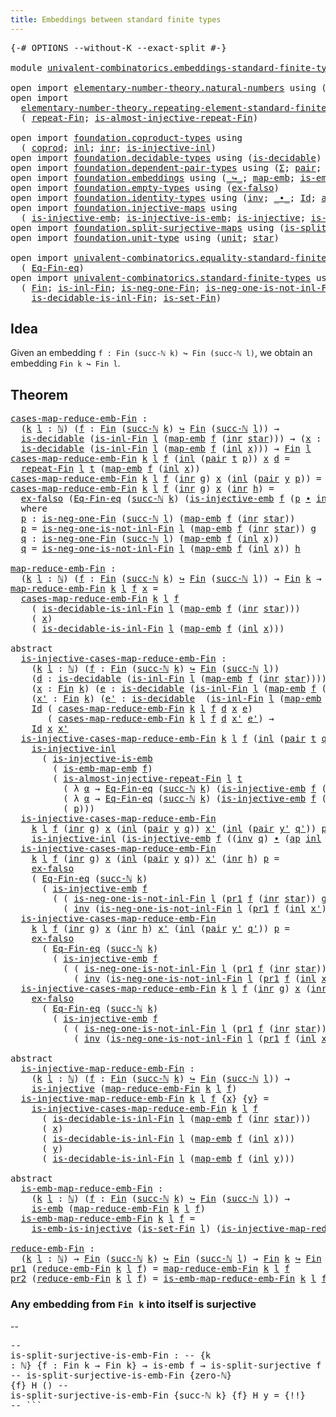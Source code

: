 ```yaml
---
title: Embeddings between standard finite types
---
```


<pre class="Agda"><a id="66" class="Symbol">{-#</a> <a id="70" class="Keyword">OPTIONS</a> <a id="78" class="Pragma">--without-K</a> <a id="90" class="Pragma">--exact-split</a> <a id="104" class="Symbol">#-}</a>

<a id="109" class="Keyword">module</a> <a id="116" href="univalent-combinatorics.embeddings-standard-finite-types.html" class="Module">univalent-combinatorics.embeddings-standard-finite-types</a> <a id="173" class="Keyword">where</a>

<a id="180" class="Keyword">open</a> <a id="185" class="Keyword">import</a> <a id="192" href="elementary-number-theory.natural-numbers.html" class="Module">elementary-number-theory.natural-numbers</a> <a id="233" class="Keyword">using</a> <a id="239" class="Symbol">(</a><a id="240" href="elementary-number-theory.natural-numbers.html#1458" class="Datatype">ℕ</a><a id="241" class="Symbol">;</a> <a id="243" href="elementary-number-theory.natural-numbers.html#1479" class="InductiveConstructor">zero-ℕ</a><a id="249" class="Symbol">;</a> <a id="251" href="elementary-number-theory.natural-numbers.html#1492" class="InductiveConstructor">succ-ℕ</a><a id="257" class="Symbol">)</a>
<a id="259" class="Keyword">open</a> <a id="264" class="Keyword">import</a>
  <a id="273" href="elementary-number-theory.repeating-element-standard-finite-type.html" class="Module">elementary-number-theory.repeating-element-standard-finite-type</a> <a id="337" class="Keyword">using</a>
  <a id="345" class="Symbol">(</a> <a id="347" href="elementary-number-theory.repeating-element-standard-finite-type.html#735" class="Function">repeat-Fin</a><a id="357" class="Symbol">;</a> <a id="359" href="elementary-number-theory.repeating-element-standard-finite-type.html#1022" class="Function">is-almost-injective-repeat-Fin</a><a id="389" class="Symbol">)</a>

<a id="392" class="Keyword">open</a> <a id="397" class="Keyword">import</a> <a id="404" href="foundation.coproduct-types.html" class="Module">foundation.coproduct-types</a> <a id="431" class="Keyword">using</a>
  <a id="439" class="Symbol">(</a> <a id="441" href="foundation.coproduct-types.html#1182" class="Datatype">coprod</a><a id="447" class="Symbol">;</a> <a id="449" href="foundation.coproduct-types.html#1253" class="InductiveConstructor">inl</a><a id="452" class="Symbol">;</a> <a id="454" href="foundation.coproduct-types.html#1276" class="InductiveConstructor">inr</a><a id="457" class="Symbol">;</a> <a id="459" href="foundation.coproduct-types.html#2427" class="Function">is-injective-inl</a><a id="475" class="Symbol">)</a>
<a id="477" class="Keyword">open</a> <a id="482" class="Keyword">import</a> <a id="489" href="foundation.decidable-types.html" class="Module">foundation.decidable-types</a> <a id="516" class="Keyword">using</a> <a id="522" class="Symbol">(</a><a id="523" href="foundation.decidable-types.html#1918" class="Function">is-decidable</a><a id="535" class="Symbol">)</a>
<a id="537" class="Keyword">open</a> <a id="542" class="Keyword">import</a> <a id="549" href="foundation.dependent-pair-types.html" class="Module">foundation.dependent-pair-types</a> <a id="581" class="Keyword">using</a> <a id="587" class="Symbol">(</a><a id="588" href="foundation-core.dependent-pair-types.html#515" class="Record">Σ</a><a id="589" class="Symbol">;</a> <a id="591" href="foundation-core.dependent-pair-types.html#588" class="InductiveConstructor">pair</a><a id="595" class="Symbol">;</a> <a id="597" href="foundation-core.dependent-pair-types.html#605" class="Field">pr1</a><a id="600" class="Symbol">;</a> <a id="602" href="foundation-core.dependent-pair-types.html#617" class="Field">pr2</a><a id="605" class="Symbol">)</a>
<a id="607" class="Keyword">open</a> <a id="612" class="Keyword">import</a> <a id="619" href="foundation.embeddings.html" class="Module">foundation.embeddings</a> <a id="641" class="Keyword">using</a> <a id="647" class="Symbol">(</a><a id="648" href="foundation-core.embeddings.html#1074" class="Function Operator">_↪_</a><a id="651" class="Symbol">;</a> <a id="653" href="foundation-core.embeddings.html#1217" class="Function">map-emb</a><a id="660" class="Symbol">;</a> <a id="662" href="foundation-core.embeddings.html#1264" class="Function">is-emb-map-emb</a><a id="676" class="Symbol">;</a> <a id="678" href="foundation-core.embeddings.html#992" class="Function">is-emb</a><a id="684" class="Symbol">)</a>
<a id="686" class="Keyword">open</a> <a id="691" class="Keyword">import</a> <a id="698" href="foundation.empty-types.html" class="Module">foundation.empty-types</a> <a id="721" class="Keyword">using</a> <a id="727" class="Symbol">(</a><a id="728" href="foundation-core.empty-types.html#1160" class="Function">ex-falso</a><a id="736" class="Symbol">)</a>
<a id="738" class="Keyword">open</a> <a id="743" class="Keyword">import</a> <a id="750" href="foundation.identity-types.html" class="Module">foundation.identity-types</a> <a id="776" class="Keyword">using</a> <a id="782" class="Symbol">(</a><a id="783" href="foundation-core.identity-types.html#2729" class="Function">inv</a><a id="786" class="Symbol">;</a> <a id="788" href="foundation-core.identity-types.html#2425" class="Function Operator">_∙_</a><a id="791" class="Symbol">;</a> <a id="793" href="foundation-core.identity-types.html#1767" class="Datatype">Id</a><a id="795" class="Symbol">;</a> <a id="797" href="foundation-core.identity-types.html#4003" class="Function">ap</a><a id="799" class="Symbol">)</a>
<a id="801" class="Keyword">open</a> <a id="806" class="Keyword">import</a> <a id="813" href="foundation.injective-maps.html" class="Module">foundation.injective-maps</a> <a id="839" class="Keyword">using</a>
  <a id="847" class="Symbol">(</a> <a id="849" href="foundation.injective-maps.html#3783" class="Function">is-injective-emb</a><a id="865" class="Symbol">;</a> <a id="867" href="foundation.injective-maps.html#3645" class="Function">is-injective-is-emb</a><a id="886" class="Symbol">;</a> <a id="888" href="foundation.injective-maps.html#1309" class="Function">is-injective</a><a id="900" class="Symbol">;</a> <a id="902" href="foundation.injective-maps.html#4586" class="Function">is-emb-is-injective</a><a id="921" class="Symbol">)</a>
<a id="923" class="Keyword">open</a> <a id="928" class="Keyword">import</a> <a id="935" href="foundation.split-surjective-maps.html" class="Module">foundation.split-surjective-maps</a> <a id="968" class="Keyword">using</a> <a id="974" class="Symbol">(</a><a id="975" href="foundation.split-surjective-maps.html#983" class="Function">is-split-surjective</a><a id="994" class="Symbol">)</a>
<a id="996" class="Keyword">open</a> <a id="1001" class="Keyword">import</a> <a id="1008" href="foundation.unit-type.html" class="Module">foundation.unit-type</a> <a id="1029" class="Keyword">using</a> <a id="1035" class="Symbol">(</a><a id="1036" href="foundation.unit-type.html#1084" class="Datatype">unit</a><a id="1040" class="Symbol">;</a> <a id="1042" href="foundation.unit-type.html#1108" class="InductiveConstructor">star</a><a id="1046" class="Symbol">)</a>

<a id="1049" class="Keyword">open</a> <a id="1054" class="Keyword">import</a> <a id="1061" href="univalent-combinatorics.equality-standard-finite-types.html" class="Module">univalent-combinatorics.equality-standard-finite-types</a> <a id="1116" class="Keyword">using</a>
  <a id="1124" class="Symbol">(</a> <a id="1126" href="univalent-combinatorics.equality-standard-finite-types.html#2359" class="Function">Eq-Fin-eq</a><a id="1135" class="Symbol">)</a>
<a id="1137" class="Keyword">open</a> <a id="1142" class="Keyword">import</a> <a id="1149" href="univalent-combinatorics.standard-finite-types.html" class="Module">univalent-combinatorics.standard-finite-types</a> <a id="1195" class="Keyword">using</a>
  <a id="1203" class="Symbol">(</a> <a id="1205" href="univalent-combinatorics.standard-finite-types.html#2523" class="Function">Fin</a><a id="1208" class="Symbol">;</a> <a id="1210" href="univalent-combinatorics.standard-finite-types.html#3113" class="Function">is-inl-Fin</a><a id="1220" class="Symbol">;</a> <a id="1222" href="univalent-combinatorics.standard-finite-types.html#2907" class="Function">is-neg-one-Fin</a><a id="1236" class="Symbol">;</a> <a id="1238" href="univalent-combinatorics.standard-finite-types.html#3211" class="Function">is-neg-one-is-not-inl-Fin</a><a id="1263" class="Symbol">;</a>
    <a id="1269" href="univalent-combinatorics.standard-finite-types.html#3932" class="Function">is-decidable-is-inl-Fin</a><a id="1292" class="Symbol">;</a> <a id="1294" href="univalent-combinatorics.standard-finite-types.html#2572" class="Function">is-set-Fin</a><a id="1304" class="Symbol">)</a>
</pre>
## Idea

Given an embedding `f : Fin (succ-ℕ k) ↪ Fin (succ-ℕ l)`, we obtain an embedding `Fin k ↪ Fin l`.

## Theorem

<pre class="Agda"><a id="cases-map-reduce-emb-Fin"></a><a id="1439" href="univalent-combinatorics.embeddings-standard-finite-types.html#1439" class="Function">cases-map-reduce-emb-Fin</a> <a id="1464" class="Symbol">:</a>
  <a id="1468" class="Symbol">(</a><a id="1469" href="univalent-combinatorics.embeddings-standard-finite-types.html#1469" class="Bound">k</a> <a id="1471" href="univalent-combinatorics.embeddings-standard-finite-types.html#1471" class="Bound">l</a> <a id="1473" class="Symbol">:</a> <a id="1475" href="elementary-number-theory.natural-numbers.html#1458" class="Datatype">ℕ</a><a id="1476" class="Symbol">)</a> <a id="1478" class="Symbol">(</a><a id="1479" href="univalent-combinatorics.embeddings-standard-finite-types.html#1479" class="Bound">f</a> <a id="1481" class="Symbol">:</a> <a id="1483" href="univalent-combinatorics.standard-finite-types.html#2523" class="Function">Fin</a> <a id="1487" class="Symbol">(</a><a id="1488" href="elementary-number-theory.natural-numbers.html#1492" class="InductiveConstructor">succ-ℕ</a> <a id="1495" href="univalent-combinatorics.embeddings-standard-finite-types.html#1469" class="Bound">k</a><a id="1496" class="Symbol">)</a> <a id="1498" href="foundation-core.embeddings.html#1074" class="Function Operator">↪</a> <a id="1500" href="univalent-combinatorics.standard-finite-types.html#2523" class="Function">Fin</a> <a id="1504" class="Symbol">(</a><a id="1505" href="elementary-number-theory.natural-numbers.html#1492" class="InductiveConstructor">succ-ℕ</a> <a id="1512" href="univalent-combinatorics.embeddings-standard-finite-types.html#1471" class="Bound">l</a><a id="1513" class="Symbol">))</a> <a id="1516" class="Symbol">→</a>
  <a id="1520" href="foundation.decidable-types.html#1918" class="Function">is-decidable</a> <a id="1533" class="Symbol">(</a><a id="1534" href="univalent-combinatorics.standard-finite-types.html#3113" class="Function">is-inl-Fin</a> <a id="1545" href="univalent-combinatorics.embeddings-standard-finite-types.html#1471" class="Bound">l</a> <a id="1547" class="Symbol">(</a><a id="1548" href="foundation-core.embeddings.html#1217" class="Function">map-emb</a> <a id="1556" href="univalent-combinatorics.embeddings-standard-finite-types.html#1479" class="Bound">f</a> <a id="1558" class="Symbol">(</a><a id="1559" href="foundation.coproduct-types.html#1276" class="InductiveConstructor">inr</a> <a id="1563" href="foundation.unit-type.html#1108" class="InductiveConstructor">star</a><a id="1567" class="Symbol">)))</a> <a id="1571" class="Symbol">→</a> <a id="1573" class="Symbol">(</a><a id="1574" href="univalent-combinatorics.embeddings-standard-finite-types.html#1574" class="Bound">x</a> <a id="1576" class="Symbol">:</a> <a id="1578" href="univalent-combinatorics.standard-finite-types.html#2523" class="Function">Fin</a> <a id="1582" href="univalent-combinatorics.embeddings-standard-finite-types.html#1469" class="Bound">k</a><a id="1583" class="Symbol">)</a> <a id="1585" class="Symbol">→</a>
  <a id="1589" href="foundation.decidable-types.html#1918" class="Function">is-decidable</a> <a id="1602" class="Symbol">(</a><a id="1603" href="univalent-combinatorics.standard-finite-types.html#3113" class="Function">is-inl-Fin</a> <a id="1614" href="univalent-combinatorics.embeddings-standard-finite-types.html#1471" class="Bound">l</a> <a id="1616" class="Symbol">(</a><a id="1617" href="foundation-core.embeddings.html#1217" class="Function">map-emb</a> <a id="1625" href="univalent-combinatorics.embeddings-standard-finite-types.html#1479" class="Bound">f</a> <a id="1627" class="Symbol">(</a><a id="1628" href="foundation.coproduct-types.html#1253" class="InductiveConstructor">inl</a> <a id="1632" href="univalent-combinatorics.embeddings-standard-finite-types.html#1574" class="Bound">x</a><a id="1633" class="Symbol">)))</a> <a id="1637" class="Symbol">→</a> <a id="1639" href="univalent-combinatorics.standard-finite-types.html#2523" class="Function">Fin</a> <a id="1643" href="univalent-combinatorics.embeddings-standard-finite-types.html#1471" class="Bound">l</a>
<a id="1645" href="univalent-combinatorics.embeddings-standard-finite-types.html#1439" class="Function">cases-map-reduce-emb-Fin</a> <a id="1670" href="univalent-combinatorics.embeddings-standard-finite-types.html#1670" class="Bound">k</a> <a id="1672" href="univalent-combinatorics.embeddings-standard-finite-types.html#1672" class="Bound">l</a> <a id="1674" href="univalent-combinatorics.embeddings-standard-finite-types.html#1674" class="Bound">f</a> <a id="1676" class="Symbol">(</a><a id="1677" href="foundation.coproduct-types.html#1253" class="InductiveConstructor">inl</a> <a id="1681" class="Symbol">(</a><a id="1682" href="foundation-core.dependent-pair-types.html#588" class="InductiveConstructor">pair</a> <a id="1687" href="univalent-combinatorics.embeddings-standard-finite-types.html#1687" class="Bound">t</a> <a id="1689" href="univalent-combinatorics.embeddings-standard-finite-types.html#1689" class="Bound">p</a><a id="1690" class="Symbol">))</a> <a id="1693" href="univalent-combinatorics.embeddings-standard-finite-types.html#1693" class="Bound">x</a> <a id="1695" href="univalent-combinatorics.embeddings-standard-finite-types.html#1695" class="Bound">d</a> <a id="1697" class="Symbol">=</a>
  <a id="1701" href="elementary-number-theory.repeating-element-standard-finite-type.html#735" class="Function">repeat-Fin</a> <a id="1712" href="univalent-combinatorics.embeddings-standard-finite-types.html#1672" class="Bound">l</a> <a id="1714" href="univalent-combinatorics.embeddings-standard-finite-types.html#1687" class="Bound">t</a> <a id="1716" class="Symbol">(</a><a id="1717" href="foundation-core.embeddings.html#1217" class="Function">map-emb</a> <a id="1725" href="univalent-combinatorics.embeddings-standard-finite-types.html#1674" class="Bound">f</a> <a id="1727" class="Symbol">(</a><a id="1728" href="foundation.coproduct-types.html#1253" class="InductiveConstructor">inl</a> <a id="1732" href="univalent-combinatorics.embeddings-standard-finite-types.html#1693" class="Bound">x</a><a id="1733" class="Symbol">))</a>
<a id="1736" href="univalent-combinatorics.embeddings-standard-finite-types.html#1439" class="Function">cases-map-reduce-emb-Fin</a> <a id="1761" href="univalent-combinatorics.embeddings-standard-finite-types.html#1761" class="Bound">k</a> <a id="1763" href="univalent-combinatorics.embeddings-standard-finite-types.html#1763" class="Bound">l</a> <a id="1765" href="univalent-combinatorics.embeddings-standard-finite-types.html#1765" class="Bound">f</a> <a id="1767" class="Symbol">(</a><a id="1768" href="foundation.coproduct-types.html#1276" class="InductiveConstructor">inr</a> <a id="1772" href="univalent-combinatorics.embeddings-standard-finite-types.html#1772" class="Bound">g</a><a id="1773" class="Symbol">)</a> <a id="1775" href="univalent-combinatorics.embeddings-standard-finite-types.html#1775" class="Bound">x</a> <a id="1777" class="Symbol">(</a><a id="1778" href="foundation.coproduct-types.html#1253" class="InductiveConstructor">inl</a> <a id="1782" class="Symbol">(</a><a id="1783" href="foundation-core.dependent-pair-types.html#588" class="InductiveConstructor">pair</a> <a id="1788" href="univalent-combinatorics.embeddings-standard-finite-types.html#1788" class="Bound">y</a> <a id="1790" href="univalent-combinatorics.embeddings-standard-finite-types.html#1790" class="Bound">p</a><a id="1791" class="Symbol">))</a> <a id="1794" class="Symbol">=</a> <a id="1796" href="univalent-combinatorics.embeddings-standard-finite-types.html#1788" class="Bound">y</a>
<a id="1798" href="univalent-combinatorics.embeddings-standard-finite-types.html#1439" class="Function">cases-map-reduce-emb-Fin</a> <a id="1823" href="univalent-combinatorics.embeddings-standard-finite-types.html#1823" class="Bound">k</a> <a id="1825" href="univalent-combinatorics.embeddings-standard-finite-types.html#1825" class="Bound">l</a> <a id="1827" href="univalent-combinatorics.embeddings-standard-finite-types.html#1827" class="Bound">f</a> <a id="1829" class="Symbol">(</a><a id="1830" href="foundation.coproduct-types.html#1276" class="InductiveConstructor">inr</a> <a id="1834" href="univalent-combinatorics.embeddings-standard-finite-types.html#1834" class="Bound">g</a><a id="1835" class="Symbol">)</a> <a id="1837" href="univalent-combinatorics.embeddings-standard-finite-types.html#1837" class="Bound">x</a> <a id="1839" class="Symbol">(</a><a id="1840" href="foundation.coproduct-types.html#1276" class="InductiveConstructor">inr</a> <a id="1844" href="univalent-combinatorics.embeddings-standard-finite-types.html#1844" class="Bound">h</a><a id="1845" class="Symbol">)</a> <a id="1847" class="Symbol">=</a>
  <a id="1851" href="foundation-core.empty-types.html#1160" class="Function">ex-falso</a> <a id="1860" class="Symbol">(</a><a id="1861" href="univalent-combinatorics.equality-standard-finite-types.html#2359" class="Function">Eq-Fin-eq</a> <a id="1871" class="Symbol">(</a><a id="1872" href="elementary-number-theory.natural-numbers.html#1492" class="InductiveConstructor">succ-ℕ</a> <a id="1879" href="univalent-combinatorics.embeddings-standard-finite-types.html#1823" class="Bound">k</a><a id="1880" class="Symbol">)</a> <a id="1882" class="Symbol">(</a><a id="1883" href="foundation.injective-maps.html#3783" class="Function">is-injective-emb</a> <a id="1900" href="univalent-combinatorics.embeddings-standard-finite-types.html#1827" class="Bound">f</a> <a id="1902" class="Symbol">(</a><a id="1903" href="univalent-combinatorics.embeddings-standard-finite-types.html#1926" class="Function">p</a> <a id="1905" href="foundation-core.identity-types.html#2425" class="Function Operator">∙</a> <a id="1907" href="foundation-core.identity-types.html#2729" class="Function">inv</a> <a id="1911" href="univalent-combinatorics.embeddings-standard-finite-types.html#2040" class="Function">q</a><a id="1912" class="Symbol">)))</a>
  <a id="1918" class="Keyword">where</a>
  <a id="1926" href="univalent-combinatorics.embeddings-standard-finite-types.html#1926" class="Function">p</a> <a id="1928" class="Symbol">:</a> <a id="1930" href="univalent-combinatorics.standard-finite-types.html#2907" class="Function">is-neg-one-Fin</a> <a id="1945" class="Symbol">(</a><a id="1946" href="elementary-number-theory.natural-numbers.html#1492" class="InductiveConstructor">succ-ℕ</a> <a id="1953" href="univalent-combinatorics.embeddings-standard-finite-types.html#1825" class="Bound">l</a><a id="1954" class="Symbol">)</a> <a id="1956" class="Symbol">(</a><a id="1957" href="foundation-core.embeddings.html#1217" class="Function">map-emb</a> <a id="1965" href="univalent-combinatorics.embeddings-standard-finite-types.html#1827" class="Bound">f</a> <a id="1967" class="Symbol">(</a><a id="1968" href="foundation.coproduct-types.html#1276" class="InductiveConstructor">inr</a> <a id="1972" href="foundation.unit-type.html#1108" class="InductiveConstructor">star</a><a id="1976" class="Symbol">))</a>
  <a id="1981" href="univalent-combinatorics.embeddings-standard-finite-types.html#1926" class="Function">p</a> <a id="1983" class="Symbol">=</a> <a id="1985" href="univalent-combinatorics.standard-finite-types.html#3211" class="Function">is-neg-one-is-not-inl-Fin</a> <a id="2011" href="univalent-combinatorics.embeddings-standard-finite-types.html#1825" class="Bound">l</a> <a id="2013" class="Symbol">(</a><a id="2014" href="foundation-core.embeddings.html#1217" class="Function">map-emb</a> <a id="2022" href="univalent-combinatorics.embeddings-standard-finite-types.html#1827" class="Bound">f</a> <a id="2024" class="Symbol">(</a><a id="2025" href="foundation.coproduct-types.html#1276" class="InductiveConstructor">inr</a> <a id="2029" href="foundation.unit-type.html#1108" class="InductiveConstructor">star</a><a id="2033" class="Symbol">))</a> <a id="2036" href="univalent-combinatorics.embeddings-standard-finite-types.html#1834" class="Bound">g</a>
  <a id="2040" href="univalent-combinatorics.embeddings-standard-finite-types.html#2040" class="Function">q</a> <a id="2042" class="Symbol">:</a> <a id="2044" href="univalent-combinatorics.standard-finite-types.html#2907" class="Function">is-neg-one-Fin</a> <a id="2059" class="Symbol">(</a><a id="2060" href="elementary-number-theory.natural-numbers.html#1492" class="InductiveConstructor">succ-ℕ</a> <a id="2067" href="univalent-combinatorics.embeddings-standard-finite-types.html#1825" class="Bound">l</a><a id="2068" class="Symbol">)</a> <a id="2070" class="Symbol">(</a><a id="2071" href="foundation-core.embeddings.html#1217" class="Function">map-emb</a> <a id="2079" href="univalent-combinatorics.embeddings-standard-finite-types.html#1827" class="Bound">f</a> <a id="2081" class="Symbol">(</a><a id="2082" href="foundation.coproduct-types.html#1253" class="InductiveConstructor">inl</a> <a id="2086" href="univalent-combinatorics.embeddings-standard-finite-types.html#1837" class="Bound">x</a><a id="2087" class="Symbol">))</a>
  <a id="2092" href="univalent-combinatorics.embeddings-standard-finite-types.html#2040" class="Function">q</a> <a id="2094" class="Symbol">=</a> <a id="2096" href="univalent-combinatorics.standard-finite-types.html#3211" class="Function">is-neg-one-is-not-inl-Fin</a> <a id="2122" href="univalent-combinatorics.embeddings-standard-finite-types.html#1825" class="Bound">l</a> <a id="2124" class="Symbol">(</a><a id="2125" href="foundation-core.embeddings.html#1217" class="Function">map-emb</a> <a id="2133" href="univalent-combinatorics.embeddings-standard-finite-types.html#1827" class="Bound">f</a> <a id="2135" class="Symbol">(</a><a id="2136" href="foundation.coproduct-types.html#1253" class="InductiveConstructor">inl</a> <a id="2140" href="univalent-combinatorics.embeddings-standard-finite-types.html#1837" class="Bound">x</a><a id="2141" class="Symbol">))</a> <a id="2144" href="univalent-combinatorics.embeddings-standard-finite-types.html#1844" class="Bound">h</a>

<a id="map-reduce-emb-Fin"></a><a id="2147" href="univalent-combinatorics.embeddings-standard-finite-types.html#2147" class="Function">map-reduce-emb-Fin</a> <a id="2166" class="Symbol">:</a>
  <a id="2170" class="Symbol">(</a><a id="2171" href="univalent-combinatorics.embeddings-standard-finite-types.html#2171" class="Bound">k</a> <a id="2173" href="univalent-combinatorics.embeddings-standard-finite-types.html#2173" class="Bound">l</a> <a id="2175" class="Symbol">:</a> <a id="2177" href="elementary-number-theory.natural-numbers.html#1458" class="Datatype">ℕ</a><a id="2178" class="Symbol">)</a> <a id="2180" class="Symbol">(</a><a id="2181" href="univalent-combinatorics.embeddings-standard-finite-types.html#2181" class="Bound">f</a> <a id="2183" class="Symbol">:</a> <a id="2185" href="univalent-combinatorics.standard-finite-types.html#2523" class="Function">Fin</a> <a id="2189" class="Symbol">(</a><a id="2190" href="elementary-number-theory.natural-numbers.html#1492" class="InductiveConstructor">succ-ℕ</a> <a id="2197" href="univalent-combinatorics.embeddings-standard-finite-types.html#2171" class="Bound">k</a><a id="2198" class="Symbol">)</a> <a id="2200" href="foundation-core.embeddings.html#1074" class="Function Operator">↪</a> <a id="2202" href="univalent-combinatorics.standard-finite-types.html#2523" class="Function">Fin</a> <a id="2206" class="Symbol">(</a><a id="2207" href="elementary-number-theory.natural-numbers.html#1492" class="InductiveConstructor">succ-ℕ</a> <a id="2214" href="univalent-combinatorics.embeddings-standard-finite-types.html#2173" class="Bound">l</a><a id="2215" class="Symbol">))</a> <a id="2218" class="Symbol">→</a> <a id="2220" href="univalent-combinatorics.standard-finite-types.html#2523" class="Function">Fin</a> <a id="2224" href="univalent-combinatorics.embeddings-standard-finite-types.html#2171" class="Bound">k</a> <a id="2226" class="Symbol">→</a> <a id="2228" href="univalent-combinatorics.standard-finite-types.html#2523" class="Function">Fin</a> <a id="2232" href="univalent-combinatorics.embeddings-standard-finite-types.html#2173" class="Bound">l</a>
<a id="2234" href="univalent-combinatorics.embeddings-standard-finite-types.html#2147" class="Function">map-reduce-emb-Fin</a> <a id="2253" href="univalent-combinatorics.embeddings-standard-finite-types.html#2253" class="Bound">k</a> <a id="2255" href="univalent-combinatorics.embeddings-standard-finite-types.html#2255" class="Bound">l</a> <a id="2257" href="univalent-combinatorics.embeddings-standard-finite-types.html#2257" class="Bound">f</a> <a id="2259" href="univalent-combinatorics.embeddings-standard-finite-types.html#2259" class="Bound">x</a> <a id="2261" class="Symbol">=</a>
  <a id="2265" href="univalent-combinatorics.embeddings-standard-finite-types.html#1439" class="Function">cases-map-reduce-emb-Fin</a> <a id="2290" href="univalent-combinatorics.embeddings-standard-finite-types.html#2253" class="Bound">k</a> <a id="2292" href="univalent-combinatorics.embeddings-standard-finite-types.html#2255" class="Bound">l</a> <a id="2294" href="univalent-combinatorics.embeddings-standard-finite-types.html#2257" class="Bound">f</a>
    <a id="2300" class="Symbol">(</a> <a id="2302" href="univalent-combinatorics.standard-finite-types.html#3932" class="Function">is-decidable-is-inl-Fin</a> <a id="2326" href="univalent-combinatorics.embeddings-standard-finite-types.html#2255" class="Bound">l</a> <a id="2328" class="Symbol">(</a><a id="2329" href="foundation-core.embeddings.html#1217" class="Function">map-emb</a> <a id="2337" href="univalent-combinatorics.embeddings-standard-finite-types.html#2257" class="Bound">f</a> <a id="2339" class="Symbol">(</a><a id="2340" href="foundation.coproduct-types.html#1276" class="InductiveConstructor">inr</a> <a id="2344" href="foundation.unit-type.html#1108" class="InductiveConstructor">star</a><a id="2348" class="Symbol">)))</a>
    <a id="2356" class="Symbol">(</a> <a id="2358" href="univalent-combinatorics.embeddings-standard-finite-types.html#2259" class="Bound">x</a><a id="2359" class="Symbol">)</a>
    <a id="2365" class="Symbol">(</a> <a id="2367" href="univalent-combinatorics.standard-finite-types.html#3932" class="Function">is-decidable-is-inl-Fin</a> <a id="2391" href="univalent-combinatorics.embeddings-standard-finite-types.html#2255" class="Bound">l</a> <a id="2393" class="Symbol">(</a><a id="2394" href="foundation-core.embeddings.html#1217" class="Function">map-emb</a> <a id="2402" href="univalent-combinatorics.embeddings-standard-finite-types.html#2257" class="Bound">f</a> <a id="2404" class="Symbol">(</a><a id="2405" href="foundation.coproduct-types.html#1253" class="InductiveConstructor">inl</a> <a id="2409" href="univalent-combinatorics.embeddings-standard-finite-types.html#2259" class="Bound">x</a><a id="2410" class="Symbol">)))</a>

<a id="2415" class="Keyword">abstract</a>
  <a id="is-injective-cases-map-reduce-emb-Fin"></a><a id="2426" href="univalent-combinatorics.embeddings-standard-finite-types.html#2426" class="Function">is-injective-cases-map-reduce-emb-Fin</a> <a id="2464" class="Symbol">:</a>
    <a id="2470" class="Symbol">(</a><a id="2471" href="univalent-combinatorics.embeddings-standard-finite-types.html#2471" class="Bound">k</a> <a id="2473" href="univalent-combinatorics.embeddings-standard-finite-types.html#2473" class="Bound">l</a> <a id="2475" class="Symbol">:</a> <a id="2477" href="elementary-number-theory.natural-numbers.html#1458" class="Datatype">ℕ</a><a id="2478" class="Symbol">)</a> <a id="2480" class="Symbol">(</a><a id="2481" href="univalent-combinatorics.embeddings-standard-finite-types.html#2481" class="Bound">f</a> <a id="2483" class="Symbol">:</a> <a id="2485" href="univalent-combinatorics.standard-finite-types.html#2523" class="Function">Fin</a> <a id="2489" class="Symbol">(</a><a id="2490" href="elementary-number-theory.natural-numbers.html#1492" class="InductiveConstructor">succ-ℕ</a> <a id="2497" href="univalent-combinatorics.embeddings-standard-finite-types.html#2471" class="Bound">k</a><a id="2498" class="Symbol">)</a> <a id="2500" href="foundation-core.embeddings.html#1074" class="Function Operator">↪</a> <a id="2502" href="univalent-combinatorics.standard-finite-types.html#2523" class="Function">Fin</a> <a id="2506" class="Symbol">(</a><a id="2507" href="elementary-number-theory.natural-numbers.html#1492" class="InductiveConstructor">succ-ℕ</a> <a id="2514" href="univalent-combinatorics.embeddings-standard-finite-types.html#2473" class="Bound">l</a><a id="2515" class="Symbol">))</a>
    <a id="2522" class="Symbol">(</a><a id="2523" href="univalent-combinatorics.embeddings-standard-finite-types.html#2523" class="Bound">d</a> <a id="2525" class="Symbol">:</a> <a id="2527" href="foundation.decidable-types.html#1918" class="Function">is-decidable</a> <a id="2540" class="Symbol">(</a><a id="2541" href="univalent-combinatorics.standard-finite-types.html#3113" class="Function">is-inl-Fin</a> <a id="2552" href="univalent-combinatorics.embeddings-standard-finite-types.html#2473" class="Bound">l</a> <a id="2554" class="Symbol">(</a><a id="2555" href="foundation-core.embeddings.html#1217" class="Function">map-emb</a> <a id="2563" href="univalent-combinatorics.embeddings-standard-finite-types.html#2481" class="Bound">f</a> <a id="2565" class="Symbol">(</a><a id="2566" href="foundation.coproduct-types.html#1276" class="InductiveConstructor">inr</a> <a id="2570" href="foundation.unit-type.html#1108" class="InductiveConstructor">star</a><a id="2574" class="Symbol">))))</a>
    <a id="2583" class="Symbol">(</a><a id="2584" href="univalent-combinatorics.embeddings-standard-finite-types.html#2584" class="Bound">x</a> <a id="2586" class="Symbol">:</a> <a id="2588" href="univalent-combinatorics.standard-finite-types.html#2523" class="Function">Fin</a> <a id="2592" href="univalent-combinatorics.embeddings-standard-finite-types.html#2471" class="Bound">k</a><a id="2593" class="Symbol">)</a> <a id="2595" class="Symbol">(</a><a id="2596" href="univalent-combinatorics.embeddings-standard-finite-types.html#2596" class="Bound">e</a> <a id="2598" class="Symbol">:</a> <a id="2600" href="foundation.decidable-types.html#1918" class="Function">is-decidable</a> <a id="2613" class="Symbol">(</a><a id="2614" href="univalent-combinatorics.standard-finite-types.html#3113" class="Function">is-inl-Fin</a> <a id="2625" href="univalent-combinatorics.embeddings-standard-finite-types.html#2473" class="Bound">l</a> <a id="2627" class="Symbol">(</a><a id="2628" href="foundation-core.embeddings.html#1217" class="Function">map-emb</a> <a id="2636" href="univalent-combinatorics.embeddings-standard-finite-types.html#2481" class="Bound">f</a> <a id="2638" class="Symbol">(</a><a id="2639" href="foundation.coproduct-types.html#1253" class="InductiveConstructor">inl</a> <a id="2643" href="univalent-combinatorics.embeddings-standard-finite-types.html#2584" class="Bound">x</a><a id="2644" class="Symbol">))))</a>
    <a id="2653" class="Symbol">(</a><a id="2654" href="univalent-combinatorics.embeddings-standard-finite-types.html#2654" class="Bound">x&#39;</a> <a id="2657" class="Symbol">:</a> <a id="2659" href="univalent-combinatorics.standard-finite-types.html#2523" class="Function">Fin</a> <a id="2663" href="univalent-combinatorics.embeddings-standard-finite-types.html#2471" class="Bound">k</a><a id="2664" class="Symbol">)</a> <a id="2666" class="Symbol">(</a><a id="2667" href="univalent-combinatorics.embeddings-standard-finite-types.html#2667" class="Bound">e&#39;</a> <a id="2670" class="Symbol">:</a> <a id="2672" href="foundation.decidable-types.html#1918" class="Function">is-decidable</a>  <a id="2686" class="Symbol">(</a><a id="2687" href="univalent-combinatorics.standard-finite-types.html#3113" class="Function">is-inl-Fin</a> <a id="2698" href="univalent-combinatorics.embeddings-standard-finite-types.html#2473" class="Bound">l</a> <a id="2700" class="Symbol">(</a><a id="2701" href="foundation-core.embeddings.html#1217" class="Function">map-emb</a> <a id="2709" href="univalent-combinatorics.embeddings-standard-finite-types.html#2481" class="Bound">f</a> <a id="2711" class="Symbol">(</a><a id="2712" href="foundation.coproduct-types.html#1253" class="InductiveConstructor">inl</a> <a id="2716" href="univalent-combinatorics.embeddings-standard-finite-types.html#2654" class="Bound">x&#39;</a><a id="2718" class="Symbol">))))</a> <a id="2723" class="Symbol">→</a>
    <a id="2729" href="foundation-core.identity-types.html#1767" class="Datatype">Id</a> <a id="2732" class="Symbol">(</a> <a id="2734" href="univalent-combinatorics.embeddings-standard-finite-types.html#1439" class="Function">cases-map-reduce-emb-Fin</a> <a id="2759" href="univalent-combinatorics.embeddings-standard-finite-types.html#2471" class="Bound">k</a> <a id="2761" href="univalent-combinatorics.embeddings-standard-finite-types.html#2473" class="Bound">l</a> <a id="2763" href="univalent-combinatorics.embeddings-standard-finite-types.html#2481" class="Bound">f</a> <a id="2765" href="univalent-combinatorics.embeddings-standard-finite-types.html#2523" class="Bound">d</a> <a id="2767" href="univalent-combinatorics.embeddings-standard-finite-types.html#2584" class="Bound">x</a> <a id="2769" href="univalent-combinatorics.embeddings-standard-finite-types.html#2596" class="Bound">e</a><a id="2770" class="Symbol">)</a>
       <a id="2779" class="Symbol">(</a> <a id="2781" href="univalent-combinatorics.embeddings-standard-finite-types.html#1439" class="Function">cases-map-reduce-emb-Fin</a> <a id="2806" href="univalent-combinatorics.embeddings-standard-finite-types.html#2471" class="Bound">k</a> <a id="2808" href="univalent-combinatorics.embeddings-standard-finite-types.html#2473" class="Bound">l</a> <a id="2810" href="univalent-combinatorics.embeddings-standard-finite-types.html#2481" class="Bound">f</a> <a id="2812" href="univalent-combinatorics.embeddings-standard-finite-types.html#2523" class="Bound">d</a> <a id="2814" href="univalent-combinatorics.embeddings-standard-finite-types.html#2654" class="Bound">x&#39;</a> <a id="2817" href="univalent-combinatorics.embeddings-standard-finite-types.html#2667" class="Bound">e&#39;</a><a id="2819" class="Symbol">)</a> <a id="2821" class="Symbol">→</a>
    <a id="2827" href="foundation-core.identity-types.html#1767" class="Datatype">Id</a> <a id="2830" href="univalent-combinatorics.embeddings-standard-finite-types.html#2584" class="Bound">x</a> <a id="2832" href="univalent-combinatorics.embeddings-standard-finite-types.html#2654" class="Bound">x&#39;</a>
  <a id="2837" href="univalent-combinatorics.embeddings-standard-finite-types.html#2426" class="Function">is-injective-cases-map-reduce-emb-Fin</a> <a id="2875" href="univalent-combinatorics.embeddings-standard-finite-types.html#2875" class="Bound">k</a> <a id="2877" href="univalent-combinatorics.embeddings-standard-finite-types.html#2877" class="Bound">l</a> <a id="2879" href="univalent-combinatorics.embeddings-standard-finite-types.html#2879" class="Bound">f</a> <a id="2881" class="Symbol">(</a><a id="2882" href="foundation.coproduct-types.html#1253" class="InductiveConstructor">inl</a> <a id="2886" class="Symbol">(</a><a id="2887" href="foundation-core.dependent-pair-types.html#588" class="InductiveConstructor">pair</a> <a id="2892" href="univalent-combinatorics.embeddings-standard-finite-types.html#2892" class="Bound">t</a> <a id="2894" href="univalent-combinatorics.embeddings-standard-finite-types.html#2894" class="Bound">q</a><a id="2895" class="Symbol">))</a> <a id="2898" href="univalent-combinatorics.embeddings-standard-finite-types.html#2898" class="Bound">x</a> <a id="2900" href="univalent-combinatorics.embeddings-standard-finite-types.html#2900" class="Bound">e</a> <a id="2902" href="univalent-combinatorics.embeddings-standard-finite-types.html#2902" class="Bound">x&#39;</a> <a id="2905" href="univalent-combinatorics.embeddings-standard-finite-types.html#2905" class="Bound">e&#39;</a> <a id="2908" href="univalent-combinatorics.embeddings-standard-finite-types.html#2908" class="Bound">p</a> <a id="2910" class="Symbol">=</a>
    <a id="2916" href="foundation.coproduct-types.html#2427" class="Function">is-injective-inl</a>
      <a id="2939" class="Symbol">(</a> <a id="2941" href="foundation.injective-maps.html#3645" class="Function">is-injective-is-emb</a>
        <a id="2969" class="Symbol">(</a> <a id="2971" href="foundation-core.embeddings.html#1264" class="Function">is-emb-map-emb</a> <a id="2986" href="univalent-combinatorics.embeddings-standard-finite-types.html#2879" class="Bound">f</a><a id="2987" class="Symbol">)</a>
        <a id="2997" class="Symbol">(</a> <a id="2999" href="elementary-number-theory.repeating-element-standard-finite-type.html#1022" class="Function">is-almost-injective-repeat-Fin</a> <a id="3030" href="univalent-combinatorics.embeddings-standard-finite-types.html#2877" class="Bound">l</a> <a id="3032" href="univalent-combinatorics.embeddings-standard-finite-types.html#2892" class="Bound">t</a>
          <a id="3044" class="Symbol">(</a> <a id="3046" class="Symbol">λ</a> <a id="3048" href="univalent-combinatorics.embeddings-standard-finite-types.html#3048" class="Bound">α</a> <a id="3050" class="Symbol">→</a> <a id="3052" href="univalent-combinatorics.equality-standard-finite-types.html#2359" class="Function">Eq-Fin-eq</a> <a id="3062" class="Symbol">(</a><a id="3063" href="elementary-number-theory.natural-numbers.html#1492" class="InductiveConstructor">succ-ℕ</a> <a id="3070" href="univalent-combinatorics.embeddings-standard-finite-types.html#2875" class="Bound">k</a><a id="3071" class="Symbol">)</a> <a id="3073" class="Symbol">(</a><a id="3074" href="foundation.injective-maps.html#3783" class="Function">is-injective-emb</a> <a id="3091" href="univalent-combinatorics.embeddings-standard-finite-types.html#2879" class="Bound">f</a> <a id="3093" class="Symbol">((</a><a id="3095" href="foundation-core.identity-types.html#2729" class="Function">inv</a> <a id="3099" href="univalent-combinatorics.embeddings-standard-finite-types.html#2894" class="Bound">q</a><a id="3100" class="Symbol">)</a> <a id="3102" href="foundation-core.identity-types.html#2425" class="Function Operator">∙</a> <a id="3104" href="univalent-combinatorics.embeddings-standard-finite-types.html#3048" class="Bound">α</a><a id="3105" class="Symbol">)))</a>
          <a id="3119" class="Symbol">(</a> <a id="3121" class="Symbol">λ</a> <a id="3123" href="univalent-combinatorics.embeddings-standard-finite-types.html#3123" class="Bound">α</a> <a id="3125" class="Symbol">→</a> <a id="3127" href="univalent-combinatorics.equality-standard-finite-types.html#2359" class="Function">Eq-Fin-eq</a> <a id="3137" class="Symbol">(</a><a id="3138" href="elementary-number-theory.natural-numbers.html#1492" class="InductiveConstructor">succ-ℕ</a> <a id="3145" href="univalent-combinatorics.embeddings-standard-finite-types.html#2875" class="Bound">k</a><a id="3146" class="Symbol">)</a> <a id="3148" class="Symbol">(</a><a id="3149" href="foundation.injective-maps.html#3783" class="Function">is-injective-emb</a> <a id="3166" href="univalent-combinatorics.embeddings-standard-finite-types.html#2879" class="Bound">f</a> <a id="3168" class="Symbol">((</a><a id="3170" href="foundation-core.identity-types.html#2729" class="Function">inv</a> <a id="3174" href="univalent-combinatorics.embeddings-standard-finite-types.html#2894" class="Bound">q</a><a id="3175" class="Symbol">)</a> <a id="3177" href="foundation-core.identity-types.html#2425" class="Function Operator">∙</a> <a id="3179" href="univalent-combinatorics.embeddings-standard-finite-types.html#3123" class="Bound">α</a><a id="3180" class="Symbol">)))</a>
          <a id="3194" class="Symbol">(</a> <a id="3196" href="univalent-combinatorics.embeddings-standard-finite-types.html#2908" class="Bound">p</a><a id="3197" class="Symbol">)))</a>
  <a id="3203" href="univalent-combinatorics.embeddings-standard-finite-types.html#2426" class="Function">is-injective-cases-map-reduce-emb-Fin</a>
    <a id="3245" href="univalent-combinatorics.embeddings-standard-finite-types.html#3245" class="Bound">k</a> <a id="3247" href="univalent-combinatorics.embeddings-standard-finite-types.html#3247" class="Bound">l</a> <a id="3249" href="univalent-combinatorics.embeddings-standard-finite-types.html#3249" class="Bound">f</a> <a id="3251" class="Symbol">(</a><a id="3252" href="foundation.coproduct-types.html#1276" class="InductiveConstructor">inr</a> <a id="3256" href="univalent-combinatorics.embeddings-standard-finite-types.html#3256" class="Bound">g</a><a id="3257" class="Symbol">)</a> <a id="3259" href="univalent-combinatorics.embeddings-standard-finite-types.html#3259" class="Bound">x</a> <a id="3261" class="Symbol">(</a><a id="3262" href="foundation.coproduct-types.html#1253" class="InductiveConstructor">inl</a> <a id="3266" class="Symbol">(</a><a id="3267" href="foundation-core.dependent-pair-types.html#588" class="InductiveConstructor">pair</a> <a id="3272" href="univalent-combinatorics.embeddings-standard-finite-types.html#3272" class="Bound">y</a> <a id="3274" href="univalent-combinatorics.embeddings-standard-finite-types.html#3274" class="Bound">q</a><a id="3275" class="Symbol">))</a> <a id="3278" href="univalent-combinatorics.embeddings-standard-finite-types.html#3278" class="Bound">x&#39;</a> <a id="3281" class="Symbol">(</a><a id="3282" href="foundation.coproduct-types.html#1253" class="InductiveConstructor">inl</a> <a id="3286" class="Symbol">(</a><a id="3287" href="foundation-core.dependent-pair-types.html#588" class="InductiveConstructor">pair</a> <a id="3292" href="univalent-combinatorics.embeddings-standard-finite-types.html#3292" class="Bound">y&#39;</a> <a id="3295" href="univalent-combinatorics.embeddings-standard-finite-types.html#3295" class="Bound">q&#39;</a><a id="3297" class="Symbol">))</a> <a id="3300" href="univalent-combinatorics.embeddings-standard-finite-types.html#3300" class="Bound">p</a> <a id="3302" class="Symbol">=</a>
    <a id="3308" href="foundation.coproduct-types.html#2427" class="Function">is-injective-inl</a> <a id="3325" class="Symbol">(</a><a id="3326" href="foundation.injective-maps.html#3783" class="Function">is-injective-emb</a> <a id="3343" href="univalent-combinatorics.embeddings-standard-finite-types.html#3249" class="Bound">f</a> <a id="3345" class="Symbol">((</a><a id="3347" href="foundation-core.identity-types.html#2729" class="Function">inv</a> <a id="3351" href="univalent-combinatorics.embeddings-standard-finite-types.html#3274" class="Bound">q</a><a id="3352" class="Symbol">)</a> <a id="3354" href="foundation-core.identity-types.html#2425" class="Function Operator">∙</a> <a id="3356" class="Symbol">(</a><a id="3357" href="foundation-core.identity-types.html#4003" class="Function">ap</a> <a id="3360" href="foundation.coproduct-types.html#1253" class="InductiveConstructor">inl</a> <a id="3364" href="univalent-combinatorics.embeddings-standard-finite-types.html#3300" class="Bound">p</a> <a id="3366" href="foundation-core.identity-types.html#2425" class="Function Operator">∙</a> <a id="3368" href="univalent-combinatorics.embeddings-standard-finite-types.html#3295" class="Bound">q&#39;</a><a id="3370" class="Symbol">)))</a>
  <a id="3376" href="univalent-combinatorics.embeddings-standard-finite-types.html#2426" class="Function">is-injective-cases-map-reduce-emb-Fin</a>
    <a id="3418" href="univalent-combinatorics.embeddings-standard-finite-types.html#3418" class="Bound">k</a> <a id="3420" href="univalent-combinatorics.embeddings-standard-finite-types.html#3420" class="Bound">l</a> <a id="3422" href="univalent-combinatorics.embeddings-standard-finite-types.html#3422" class="Bound">f</a> <a id="3424" class="Symbol">(</a><a id="3425" href="foundation.coproduct-types.html#1276" class="InductiveConstructor">inr</a> <a id="3429" href="univalent-combinatorics.embeddings-standard-finite-types.html#3429" class="Bound">g</a><a id="3430" class="Symbol">)</a> <a id="3432" href="univalent-combinatorics.embeddings-standard-finite-types.html#3432" class="Bound">x</a> <a id="3434" class="Symbol">(</a><a id="3435" href="foundation.coproduct-types.html#1253" class="InductiveConstructor">inl</a> <a id="3439" class="Symbol">(</a><a id="3440" href="foundation-core.dependent-pair-types.html#588" class="InductiveConstructor">pair</a> <a id="3445" href="univalent-combinatorics.embeddings-standard-finite-types.html#3445" class="Bound">y</a> <a id="3447" href="univalent-combinatorics.embeddings-standard-finite-types.html#3447" class="Bound">q</a><a id="3448" class="Symbol">))</a> <a id="3451" href="univalent-combinatorics.embeddings-standard-finite-types.html#3451" class="Bound">x&#39;</a> <a id="3454" class="Symbol">(</a><a id="3455" href="foundation.coproduct-types.html#1276" class="InductiveConstructor">inr</a> <a id="3459" href="univalent-combinatorics.embeddings-standard-finite-types.html#3459" class="Bound">h</a><a id="3460" class="Symbol">)</a> <a id="3462" href="univalent-combinatorics.embeddings-standard-finite-types.html#3462" class="Bound">p</a> <a id="3464" class="Symbol">=</a>
    <a id="3470" href="foundation-core.empty-types.html#1160" class="Function">ex-falso</a>
    <a id="3483" class="Symbol">(</a> <a id="3485" href="univalent-combinatorics.equality-standard-finite-types.html#2359" class="Function">Eq-Fin-eq</a> <a id="3495" class="Symbol">(</a><a id="3496" href="elementary-number-theory.natural-numbers.html#1492" class="InductiveConstructor">succ-ℕ</a> <a id="3503" href="univalent-combinatorics.embeddings-standard-finite-types.html#3418" class="Bound">k</a><a id="3504" class="Symbol">)</a>
      <a id="3512" class="Symbol">(</a> <a id="3514" href="foundation.injective-maps.html#3783" class="Function">is-injective-emb</a> <a id="3531" href="univalent-combinatorics.embeddings-standard-finite-types.html#3422" class="Bound">f</a>
        <a id="3541" class="Symbol">(</a> <a id="3543" class="Symbol">(</a> <a id="3545" href="univalent-combinatorics.standard-finite-types.html#3211" class="Function">is-neg-one-is-not-inl-Fin</a> <a id="3571" href="univalent-combinatorics.embeddings-standard-finite-types.html#3420" class="Bound">l</a> <a id="3573" class="Symbol">(</a><a id="3574" href="foundation-core.dependent-pair-types.html#605" class="Field">pr1</a> <a id="3578" href="univalent-combinatorics.embeddings-standard-finite-types.html#3422" class="Bound">f</a> <a id="3580" class="Symbol">(</a><a id="3581" href="foundation.coproduct-types.html#1276" class="InductiveConstructor">inr</a> <a id="3585" href="foundation.unit-type.html#1108" class="InductiveConstructor">star</a><a id="3589" class="Symbol">))</a> <a id="3592" href="univalent-combinatorics.embeddings-standard-finite-types.html#3429" class="Bound">g</a><a id="3593" class="Symbol">)</a> <a id="3595" href="foundation-core.identity-types.html#2425" class="Function Operator">∙</a>
          <a id="3607" class="Symbol">(</a> <a id="3609" href="foundation-core.identity-types.html#2729" class="Function">inv</a> <a id="3613" class="Symbol">(</a><a id="3614" href="univalent-combinatorics.standard-finite-types.html#3211" class="Function">is-neg-one-is-not-inl-Fin</a> <a id="3640" href="univalent-combinatorics.embeddings-standard-finite-types.html#3420" class="Bound">l</a> <a id="3642" class="Symbol">(</a><a id="3643" href="foundation-core.dependent-pair-types.html#605" class="Field">pr1</a> <a id="3647" href="univalent-combinatorics.embeddings-standard-finite-types.html#3422" class="Bound">f</a> <a id="3649" class="Symbol">(</a><a id="3650" href="foundation.coproduct-types.html#1253" class="InductiveConstructor">inl</a> <a id="3654" href="univalent-combinatorics.embeddings-standard-finite-types.html#3451" class="Bound">x&#39;</a><a id="3656" class="Symbol">))</a> <a id="3659" href="univalent-combinatorics.embeddings-standard-finite-types.html#3459" class="Bound">h</a><a id="3660" class="Symbol">)))))</a>
  <a id="3668" href="univalent-combinatorics.embeddings-standard-finite-types.html#2426" class="Function">is-injective-cases-map-reduce-emb-Fin</a>
    <a id="3710" href="univalent-combinatorics.embeddings-standard-finite-types.html#3710" class="Bound">k</a> <a id="3712" href="univalent-combinatorics.embeddings-standard-finite-types.html#3712" class="Bound">l</a> <a id="3714" href="univalent-combinatorics.embeddings-standard-finite-types.html#3714" class="Bound">f</a> <a id="3716" class="Symbol">(</a><a id="3717" href="foundation.coproduct-types.html#1276" class="InductiveConstructor">inr</a> <a id="3721" href="univalent-combinatorics.embeddings-standard-finite-types.html#3721" class="Bound">g</a><a id="3722" class="Symbol">)</a> <a id="3724" href="univalent-combinatorics.embeddings-standard-finite-types.html#3724" class="Bound">x</a> <a id="3726" class="Symbol">(</a><a id="3727" href="foundation.coproduct-types.html#1276" class="InductiveConstructor">inr</a> <a id="3731" href="univalent-combinatorics.embeddings-standard-finite-types.html#3731" class="Bound">h</a><a id="3732" class="Symbol">)</a> <a id="3734" href="univalent-combinatorics.embeddings-standard-finite-types.html#3734" class="Bound">x&#39;</a> <a id="3737" class="Symbol">(</a><a id="3738" href="foundation.coproduct-types.html#1253" class="InductiveConstructor">inl</a> <a id="3742" class="Symbol">(</a><a id="3743" href="foundation-core.dependent-pair-types.html#588" class="InductiveConstructor">pair</a> <a id="3748" href="univalent-combinatorics.embeddings-standard-finite-types.html#3748" class="Bound">y&#39;</a> <a id="3751" href="univalent-combinatorics.embeddings-standard-finite-types.html#3751" class="Bound">q&#39;</a><a id="3753" class="Symbol">))</a> <a id="3756" href="univalent-combinatorics.embeddings-standard-finite-types.html#3756" class="Bound">p</a> <a id="3758" class="Symbol">=</a>
    <a id="3764" href="foundation-core.empty-types.html#1160" class="Function">ex-falso</a>
      <a id="3779" class="Symbol">(</a> <a id="3781" href="univalent-combinatorics.equality-standard-finite-types.html#2359" class="Function">Eq-Fin-eq</a> <a id="3791" class="Symbol">(</a><a id="3792" href="elementary-number-theory.natural-numbers.html#1492" class="InductiveConstructor">succ-ℕ</a> <a id="3799" href="univalent-combinatorics.embeddings-standard-finite-types.html#3710" class="Bound">k</a><a id="3800" class="Symbol">)</a>
        <a id="3810" class="Symbol">(</a> <a id="3812" href="foundation.injective-maps.html#3783" class="Function">is-injective-emb</a> <a id="3829" href="univalent-combinatorics.embeddings-standard-finite-types.html#3714" class="Bound">f</a>
          <a id="3841" class="Symbol">(</a> <a id="3843" class="Symbol">(</a> <a id="3845" href="univalent-combinatorics.standard-finite-types.html#3211" class="Function">is-neg-one-is-not-inl-Fin</a> <a id="3871" href="univalent-combinatorics.embeddings-standard-finite-types.html#3712" class="Bound">l</a> <a id="3873" class="Symbol">(</a><a id="3874" href="foundation-core.dependent-pair-types.html#605" class="Field">pr1</a> <a id="3878" href="univalent-combinatorics.embeddings-standard-finite-types.html#3714" class="Bound">f</a> <a id="3880" class="Symbol">(</a><a id="3881" href="foundation.coproduct-types.html#1276" class="InductiveConstructor">inr</a> <a id="3885" href="foundation.unit-type.html#1108" class="InductiveConstructor">star</a><a id="3889" class="Symbol">))</a> <a id="3892" href="univalent-combinatorics.embeddings-standard-finite-types.html#3721" class="Bound">g</a><a id="3893" class="Symbol">)</a> <a id="3895" href="foundation-core.identity-types.html#2425" class="Function Operator">∙</a>
            <a id="3909" class="Symbol">(</a> <a id="3911" href="foundation-core.identity-types.html#2729" class="Function">inv</a> <a id="3915" class="Symbol">(</a><a id="3916" href="univalent-combinatorics.standard-finite-types.html#3211" class="Function">is-neg-one-is-not-inl-Fin</a> <a id="3942" href="univalent-combinatorics.embeddings-standard-finite-types.html#3712" class="Bound">l</a> <a id="3944" class="Symbol">(</a><a id="3945" href="foundation-core.dependent-pair-types.html#605" class="Field">pr1</a> <a id="3949" href="univalent-combinatorics.embeddings-standard-finite-types.html#3714" class="Bound">f</a> <a id="3951" class="Symbol">(</a><a id="3952" href="foundation.coproduct-types.html#1253" class="InductiveConstructor">inl</a> <a id="3956" href="univalent-combinatorics.embeddings-standard-finite-types.html#3724" class="Bound">x</a><a id="3957" class="Symbol">))</a> <a id="3960" href="univalent-combinatorics.embeddings-standard-finite-types.html#3731" class="Bound">h</a><a id="3961" class="Symbol">)))))</a>
  <a id="3969" href="univalent-combinatorics.embeddings-standard-finite-types.html#2426" class="Function">is-injective-cases-map-reduce-emb-Fin</a> <a id="4007" href="univalent-combinatorics.embeddings-standard-finite-types.html#4007" class="Bound">k</a> <a id="4009" href="univalent-combinatorics.embeddings-standard-finite-types.html#4009" class="Bound">l</a> <a id="4011" href="univalent-combinatorics.embeddings-standard-finite-types.html#4011" class="Bound">f</a> <a id="4013" class="Symbol">(</a><a id="4014" href="foundation.coproduct-types.html#1276" class="InductiveConstructor">inr</a> <a id="4018" href="univalent-combinatorics.embeddings-standard-finite-types.html#4018" class="Bound">g</a><a id="4019" class="Symbol">)</a> <a id="4021" href="univalent-combinatorics.embeddings-standard-finite-types.html#4021" class="Bound">x</a> <a id="4023" class="Symbol">(</a><a id="4024" href="foundation.coproduct-types.html#1276" class="InductiveConstructor">inr</a> <a id="4028" href="univalent-combinatorics.embeddings-standard-finite-types.html#4028" class="Bound">h</a><a id="4029" class="Symbol">)</a> <a id="4031" href="univalent-combinatorics.embeddings-standard-finite-types.html#4031" class="Bound">x&#39;</a> <a id="4034" class="Symbol">(</a><a id="4035" href="foundation.coproduct-types.html#1276" class="InductiveConstructor">inr</a> <a id="4039" href="univalent-combinatorics.embeddings-standard-finite-types.html#4039" class="Bound">m</a><a id="4040" class="Symbol">)</a> <a id="4042" href="univalent-combinatorics.embeddings-standard-finite-types.html#4042" class="Bound">p</a> <a id="4044" class="Symbol">=</a>
    <a id="4050" href="foundation-core.empty-types.html#1160" class="Function">ex-falso</a>
      <a id="4065" class="Symbol">(</a> <a id="4067" href="univalent-combinatorics.equality-standard-finite-types.html#2359" class="Function">Eq-Fin-eq</a> <a id="4077" class="Symbol">(</a><a id="4078" href="elementary-number-theory.natural-numbers.html#1492" class="InductiveConstructor">succ-ℕ</a> <a id="4085" href="univalent-combinatorics.embeddings-standard-finite-types.html#4007" class="Bound">k</a><a id="4086" class="Symbol">)</a>
        <a id="4096" class="Symbol">(</a> <a id="4098" href="foundation.injective-maps.html#3783" class="Function">is-injective-emb</a> <a id="4115" href="univalent-combinatorics.embeddings-standard-finite-types.html#4011" class="Bound">f</a>
          <a id="4127" class="Symbol">(</a> <a id="4129" class="Symbol">(</a> <a id="4131" href="univalent-combinatorics.standard-finite-types.html#3211" class="Function">is-neg-one-is-not-inl-Fin</a> <a id="4157" href="univalent-combinatorics.embeddings-standard-finite-types.html#4009" class="Bound">l</a> <a id="4159" class="Symbol">(</a><a id="4160" href="foundation-core.dependent-pair-types.html#605" class="Field">pr1</a> <a id="4164" href="univalent-combinatorics.embeddings-standard-finite-types.html#4011" class="Bound">f</a> <a id="4166" class="Symbol">(</a><a id="4167" href="foundation.coproduct-types.html#1276" class="InductiveConstructor">inr</a> <a id="4171" href="foundation.unit-type.html#1108" class="InductiveConstructor">star</a><a id="4175" class="Symbol">))</a> <a id="4178" href="univalent-combinatorics.embeddings-standard-finite-types.html#4018" class="Bound">g</a><a id="4179" class="Symbol">)</a> <a id="4181" href="foundation-core.identity-types.html#2425" class="Function Operator">∙</a>
            <a id="4195" class="Symbol">(</a> <a id="4197" href="foundation-core.identity-types.html#2729" class="Function">inv</a> <a id="4201" class="Symbol">(</a><a id="4202" href="univalent-combinatorics.standard-finite-types.html#3211" class="Function">is-neg-one-is-not-inl-Fin</a> <a id="4228" href="univalent-combinatorics.embeddings-standard-finite-types.html#4009" class="Bound">l</a> <a id="4230" class="Symbol">(</a><a id="4231" href="foundation-core.dependent-pair-types.html#605" class="Field">pr1</a> <a id="4235" href="univalent-combinatorics.embeddings-standard-finite-types.html#4011" class="Bound">f</a> <a id="4237" class="Symbol">(</a><a id="4238" href="foundation.coproduct-types.html#1253" class="InductiveConstructor">inl</a> <a id="4242" href="univalent-combinatorics.embeddings-standard-finite-types.html#4021" class="Bound">x</a><a id="4243" class="Symbol">))</a> <a id="4246" href="univalent-combinatorics.embeddings-standard-finite-types.html#4028" class="Bound">h</a><a id="4247" class="Symbol">)))))</a>

<a id="4254" class="Keyword">abstract</a>
  <a id="is-injective-map-reduce-emb-Fin"></a><a id="4265" href="univalent-combinatorics.embeddings-standard-finite-types.html#4265" class="Function">is-injective-map-reduce-emb-Fin</a> <a id="4297" class="Symbol">:</a>
    <a id="4303" class="Symbol">(</a><a id="4304" href="univalent-combinatorics.embeddings-standard-finite-types.html#4304" class="Bound">k</a> <a id="4306" href="univalent-combinatorics.embeddings-standard-finite-types.html#4306" class="Bound">l</a> <a id="4308" class="Symbol">:</a> <a id="4310" href="elementary-number-theory.natural-numbers.html#1458" class="Datatype">ℕ</a><a id="4311" class="Symbol">)</a> <a id="4313" class="Symbol">(</a><a id="4314" href="univalent-combinatorics.embeddings-standard-finite-types.html#4314" class="Bound">f</a> <a id="4316" class="Symbol">:</a> <a id="4318" href="univalent-combinatorics.standard-finite-types.html#2523" class="Function">Fin</a> <a id="4322" class="Symbol">(</a><a id="4323" href="elementary-number-theory.natural-numbers.html#1492" class="InductiveConstructor">succ-ℕ</a> <a id="4330" href="univalent-combinatorics.embeddings-standard-finite-types.html#4304" class="Bound">k</a><a id="4331" class="Symbol">)</a> <a id="4333" href="foundation-core.embeddings.html#1074" class="Function Operator">↪</a> <a id="4335" href="univalent-combinatorics.standard-finite-types.html#2523" class="Function">Fin</a> <a id="4339" class="Symbol">(</a><a id="4340" href="elementary-number-theory.natural-numbers.html#1492" class="InductiveConstructor">succ-ℕ</a> <a id="4347" href="univalent-combinatorics.embeddings-standard-finite-types.html#4306" class="Bound">l</a><a id="4348" class="Symbol">))</a> <a id="4351" class="Symbol">→</a>
    <a id="4357" href="foundation.injective-maps.html#1309" class="Function">is-injective</a> <a id="4370" class="Symbol">(</a><a id="4371" href="univalent-combinatorics.embeddings-standard-finite-types.html#2147" class="Function">map-reduce-emb-Fin</a> <a id="4390" href="univalent-combinatorics.embeddings-standard-finite-types.html#4304" class="Bound">k</a> <a id="4392" href="univalent-combinatorics.embeddings-standard-finite-types.html#4306" class="Bound">l</a> <a id="4394" href="univalent-combinatorics.embeddings-standard-finite-types.html#4314" class="Bound">f</a><a id="4395" class="Symbol">)</a>
  <a id="4399" href="univalent-combinatorics.embeddings-standard-finite-types.html#4265" class="Function">is-injective-map-reduce-emb-Fin</a> <a id="4431" href="univalent-combinatorics.embeddings-standard-finite-types.html#4431" class="Bound">k</a> <a id="4433" href="univalent-combinatorics.embeddings-standard-finite-types.html#4433" class="Bound">l</a> <a id="4435" href="univalent-combinatorics.embeddings-standard-finite-types.html#4435" class="Bound">f</a> <a id="4437" class="Symbol">{</a><a id="4438" href="univalent-combinatorics.embeddings-standard-finite-types.html#4438" class="Bound">x</a><a id="4439" class="Symbol">}</a> <a id="4441" class="Symbol">{</a><a id="4442" href="univalent-combinatorics.embeddings-standard-finite-types.html#4442" class="Bound">y</a><a id="4443" class="Symbol">}</a> <a id="4445" class="Symbol">=</a>
    <a id="4451" href="univalent-combinatorics.embeddings-standard-finite-types.html#2426" class="Function">is-injective-cases-map-reduce-emb-Fin</a> <a id="4489" href="univalent-combinatorics.embeddings-standard-finite-types.html#4431" class="Bound">k</a> <a id="4491" href="univalent-combinatorics.embeddings-standard-finite-types.html#4433" class="Bound">l</a> <a id="4493" href="univalent-combinatorics.embeddings-standard-finite-types.html#4435" class="Bound">f</a>
      <a id="4501" class="Symbol">(</a> <a id="4503" href="univalent-combinatorics.standard-finite-types.html#3932" class="Function">is-decidable-is-inl-Fin</a> <a id="4527" href="univalent-combinatorics.embeddings-standard-finite-types.html#4433" class="Bound">l</a> <a id="4529" class="Symbol">(</a><a id="4530" href="foundation-core.embeddings.html#1217" class="Function">map-emb</a> <a id="4538" href="univalent-combinatorics.embeddings-standard-finite-types.html#4435" class="Bound">f</a> <a id="4540" class="Symbol">(</a><a id="4541" href="foundation.coproduct-types.html#1276" class="InductiveConstructor">inr</a> <a id="4545" href="foundation.unit-type.html#1108" class="InductiveConstructor">star</a><a id="4549" class="Symbol">)))</a>
      <a id="4559" class="Symbol">(</a> <a id="4561" href="univalent-combinatorics.embeddings-standard-finite-types.html#4438" class="Bound">x</a><a id="4562" class="Symbol">)</a>
      <a id="4570" class="Symbol">(</a> <a id="4572" href="univalent-combinatorics.standard-finite-types.html#3932" class="Function">is-decidable-is-inl-Fin</a> <a id="4596" href="univalent-combinatorics.embeddings-standard-finite-types.html#4433" class="Bound">l</a> <a id="4598" class="Symbol">(</a><a id="4599" href="foundation-core.embeddings.html#1217" class="Function">map-emb</a> <a id="4607" href="univalent-combinatorics.embeddings-standard-finite-types.html#4435" class="Bound">f</a> <a id="4609" class="Symbol">(</a><a id="4610" href="foundation.coproduct-types.html#1253" class="InductiveConstructor">inl</a> <a id="4614" href="univalent-combinatorics.embeddings-standard-finite-types.html#4438" class="Bound">x</a><a id="4615" class="Symbol">)))</a>
      <a id="4625" class="Symbol">(</a> <a id="4627" href="univalent-combinatorics.embeddings-standard-finite-types.html#4442" class="Bound">y</a><a id="4628" class="Symbol">)</a>
      <a id="4636" class="Symbol">(</a> <a id="4638" href="univalent-combinatorics.standard-finite-types.html#3932" class="Function">is-decidable-is-inl-Fin</a> <a id="4662" href="univalent-combinatorics.embeddings-standard-finite-types.html#4433" class="Bound">l</a> <a id="4664" class="Symbol">(</a><a id="4665" href="foundation-core.embeddings.html#1217" class="Function">map-emb</a> <a id="4673" href="univalent-combinatorics.embeddings-standard-finite-types.html#4435" class="Bound">f</a> <a id="4675" class="Symbol">(</a><a id="4676" href="foundation.coproduct-types.html#1253" class="InductiveConstructor">inl</a> <a id="4680" href="univalent-combinatorics.embeddings-standard-finite-types.html#4442" class="Bound">y</a><a id="4681" class="Symbol">)))</a>

<a id="4686" class="Keyword">abstract</a>
  <a id="is-emb-map-reduce-emb-Fin"></a><a id="4697" href="univalent-combinatorics.embeddings-standard-finite-types.html#4697" class="Function">is-emb-map-reduce-emb-Fin</a> <a id="4723" class="Symbol">:</a>
    <a id="4729" class="Symbol">(</a><a id="4730" href="univalent-combinatorics.embeddings-standard-finite-types.html#4730" class="Bound">k</a> <a id="4732" href="univalent-combinatorics.embeddings-standard-finite-types.html#4732" class="Bound">l</a> <a id="4734" class="Symbol">:</a> <a id="4736" href="elementary-number-theory.natural-numbers.html#1458" class="Datatype">ℕ</a><a id="4737" class="Symbol">)</a> <a id="4739" class="Symbol">(</a><a id="4740" href="univalent-combinatorics.embeddings-standard-finite-types.html#4740" class="Bound">f</a> <a id="4742" class="Symbol">:</a> <a id="4744" href="univalent-combinatorics.standard-finite-types.html#2523" class="Function">Fin</a> <a id="4748" class="Symbol">(</a><a id="4749" href="elementary-number-theory.natural-numbers.html#1492" class="InductiveConstructor">succ-ℕ</a> <a id="4756" href="univalent-combinatorics.embeddings-standard-finite-types.html#4730" class="Bound">k</a><a id="4757" class="Symbol">)</a> <a id="4759" href="foundation-core.embeddings.html#1074" class="Function Operator">↪</a> <a id="4761" href="univalent-combinatorics.standard-finite-types.html#2523" class="Function">Fin</a> <a id="4765" class="Symbol">(</a><a id="4766" href="elementary-number-theory.natural-numbers.html#1492" class="InductiveConstructor">succ-ℕ</a> <a id="4773" href="univalent-combinatorics.embeddings-standard-finite-types.html#4732" class="Bound">l</a><a id="4774" class="Symbol">))</a> <a id="4777" class="Symbol">→</a>
    <a id="4783" href="foundation-core.embeddings.html#992" class="Function">is-emb</a> <a id="4790" class="Symbol">(</a><a id="4791" href="univalent-combinatorics.embeddings-standard-finite-types.html#2147" class="Function">map-reduce-emb-Fin</a> <a id="4810" href="univalent-combinatorics.embeddings-standard-finite-types.html#4730" class="Bound">k</a> <a id="4812" href="univalent-combinatorics.embeddings-standard-finite-types.html#4732" class="Bound">l</a> <a id="4814" href="univalent-combinatorics.embeddings-standard-finite-types.html#4740" class="Bound">f</a><a id="4815" class="Symbol">)</a>
  <a id="4819" href="univalent-combinatorics.embeddings-standard-finite-types.html#4697" class="Function">is-emb-map-reduce-emb-Fin</a> <a id="4845" href="univalent-combinatorics.embeddings-standard-finite-types.html#4845" class="Bound">k</a> <a id="4847" href="univalent-combinatorics.embeddings-standard-finite-types.html#4847" class="Bound">l</a> <a id="4849" href="univalent-combinatorics.embeddings-standard-finite-types.html#4849" class="Bound">f</a> <a id="4851" class="Symbol">=</a>
    <a id="4857" href="foundation.injective-maps.html#4586" class="Function">is-emb-is-injective</a> <a id="4877" class="Symbol">(</a><a id="4878" href="univalent-combinatorics.standard-finite-types.html#2572" class="Function">is-set-Fin</a> <a id="4889" href="univalent-combinatorics.embeddings-standard-finite-types.html#4847" class="Bound">l</a><a id="4890" class="Symbol">)</a> <a id="4892" class="Symbol">(</a><a id="4893" href="univalent-combinatorics.embeddings-standard-finite-types.html#4265" class="Function">is-injective-map-reduce-emb-Fin</a> <a id="4925" href="univalent-combinatorics.embeddings-standard-finite-types.html#4845" class="Bound">k</a> <a id="4927" href="univalent-combinatorics.embeddings-standard-finite-types.html#4847" class="Bound">l</a> <a id="4929" href="univalent-combinatorics.embeddings-standard-finite-types.html#4849" class="Bound">f</a><a id="4930" class="Symbol">)</a>

<a id="reduce-emb-Fin"></a><a id="4933" href="univalent-combinatorics.embeddings-standard-finite-types.html#4933" class="Function">reduce-emb-Fin</a> <a id="4948" class="Symbol">:</a>
  <a id="4952" class="Symbol">(</a><a id="4953" href="univalent-combinatorics.embeddings-standard-finite-types.html#4953" class="Bound">k</a> <a id="4955" href="univalent-combinatorics.embeddings-standard-finite-types.html#4955" class="Bound">l</a> <a id="4957" class="Symbol">:</a> <a id="4959" href="elementary-number-theory.natural-numbers.html#1458" class="Datatype">ℕ</a><a id="4960" class="Symbol">)</a> <a id="4962" class="Symbol">→</a> <a id="4964" href="univalent-combinatorics.standard-finite-types.html#2523" class="Function">Fin</a> <a id="4968" class="Symbol">(</a><a id="4969" href="elementary-number-theory.natural-numbers.html#1492" class="InductiveConstructor">succ-ℕ</a> <a id="4976" href="univalent-combinatorics.embeddings-standard-finite-types.html#4953" class="Bound">k</a><a id="4977" class="Symbol">)</a> <a id="4979" href="foundation-core.embeddings.html#1074" class="Function Operator">↪</a> <a id="4981" href="univalent-combinatorics.standard-finite-types.html#2523" class="Function">Fin</a> <a id="4985" class="Symbol">(</a><a id="4986" href="elementary-number-theory.natural-numbers.html#1492" class="InductiveConstructor">succ-ℕ</a> <a id="4993" href="univalent-combinatorics.embeddings-standard-finite-types.html#4955" class="Bound">l</a><a id="4994" class="Symbol">)</a> <a id="4996" class="Symbol">→</a> <a id="4998" href="univalent-combinatorics.standard-finite-types.html#2523" class="Function">Fin</a> <a id="5002" href="univalent-combinatorics.embeddings-standard-finite-types.html#4953" class="Bound">k</a> <a id="5004" href="foundation-core.embeddings.html#1074" class="Function Operator">↪</a> <a id="5006" href="univalent-combinatorics.standard-finite-types.html#2523" class="Function">Fin</a> <a id="5010" href="univalent-combinatorics.embeddings-standard-finite-types.html#4955" class="Bound">l</a>
<a id="5012" href="foundation-core.dependent-pair-types.html#605" class="Field">pr1</a> <a id="5016" class="Symbol">(</a><a id="5017" href="univalent-combinatorics.embeddings-standard-finite-types.html#4933" class="Function">reduce-emb-Fin</a> <a id="5032" href="univalent-combinatorics.embeddings-standard-finite-types.html#5032" class="Bound">k</a> <a id="5034" href="univalent-combinatorics.embeddings-standard-finite-types.html#5034" class="Bound">l</a> <a id="5036" href="univalent-combinatorics.embeddings-standard-finite-types.html#5036" class="Bound">f</a><a id="5037" class="Symbol">)</a> <a id="5039" class="Symbol">=</a> <a id="5041" href="univalent-combinatorics.embeddings-standard-finite-types.html#2147" class="Function">map-reduce-emb-Fin</a> <a id="5060" href="univalent-combinatorics.embeddings-standard-finite-types.html#5032" class="Bound">k</a> <a id="5062" href="univalent-combinatorics.embeddings-standard-finite-types.html#5034" class="Bound">l</a> <a id="5064" href="univalent-combinatorics.embeddings-standard-finite-types.html#5036" class="Bound">f</a>
<a id="5066" href="foundation-core.dependent-pair-types.html#617" class="Field">pr2</a> <a id="5070" class="Symbol">(</a><a id="5071" href="univalent-combinatorics.embeddings-standard-finite-types.html#4933" class="Function">reduce-emb-Fin</a> <a id="5086" href="univalent-combinatorics.embeddings-standard-finite-types.html#5086" class="Bound">k</a> <a id="5088" href="univalent-combinatorics.embeddings-standard-finite-types.html#5088" class="Bound">l</a> <a id="5090" href="univalent-combinatorics.embeddings-standard-finite-types.html#5090" class="Bound">f</a><a id="5091" class="Symbol">)</a> <a id="5093" class="Symbol">=</a> <a id="5095" href="univalent-combinatorics.embeddings-standard-finite-types.html#4697" class="Function">is-emb-map-reduce-emb-Fin</a> <a id="5121" href="univalent-combinatorics.embeddings-standard-finite-types.html#5086" class="Bound">k</a> <a id="5123" href="univalent-combinatorics.embeddings-standard-finite-types.html#5088" class="Bound">l</a> <a id="5125" href="univalent-combinatorics.embeddings-standard-finite-types.html#5090" class="Bound">f</a>
</pre>
### Any embedding from `Fin k` into itself is surjective

-- <pre class="Agda"><a id="5201" class="Comment">-- is-split-surjective-is-emb-Fin :</a>
<a id="5237" class="Comment">--   {k : ℕ} {f : Fin k → Fin k} → is-emb f → is-split-surjective f</a>
<a id="5305" class="Comment">-- is-split-surjective-is-emb-Fin {zero-ℕ} {f} H ()</a>
<a id="5357" class="Comment">-- is-split-surjective-is-emb-Fin {succ-ℕ k} {f} H y = {!!}</a>
<a id="5417" class="Comment">-- ```</a>
</pre>